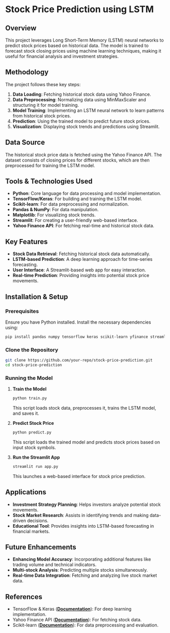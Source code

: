 # Stock Price Prediction using LSTM

## Overview
This project leverages Long Short-Term Memory (LSTM) neural networks to predict stock prices based on historical data. The model is trained to forecast stock closing prices using machine learning techniques, making it useful for financial analysis and investment strategies.

## Methodology
The project follows these key steps:

1. **Data Loading**: Fetching historical stock data using Yahoo Finance.
2. **Data Preprocessing**: Normalizing data using MinMaxScaler and structuring it for model training.
3. **Model Training**: Implementing an LSTM neural network to learn patterns from historical stock prices.
4. **Prediction**: Using the trained model to predict future stock prices.
5. **Visualization**: Displaying stock trends and predictions using Streamlit.

## Data Source
The historical stock price data is fetched using the Yahoo Finance API. The dataset consists of closing prices for different stocks, which are then preprocessed for training the LSTM model.

## Tools & Technologies Used
- **Python**: Core language for data processing and model implementation.
- **TensorFlow/Keras**: For building and training the LSTM model.
- **Scikit-learn**: For data preprocessing and normalization.
- **Pandas & NumPy**: For data manipulation.
- **Matplotlib**: For visualizing stock trends.
- **Streamlit**: For creating a user-friendly web-based interface.
- **Yahoo Finance API**: For fetching real-time and historical stock data.

## Key Features
- **Stock Data Retrieval**: Fetching historical stock data automatically.
- **LSTM-based Prediction**: A deep learning approach for time-series forecasting.
- **User Interface**: A Streamlit-based web app for easy interaction.
- **Real-time Prediction**: Providing insights into potential stock price movements.

## Installation & Setup
### Prerequisites
Ensure you have Python installed. Install the necessary dependencies using:
```sh
pip install pandas numpy tensorflow keras scikit-learn yfinance streamlit matplotlib
```

### Clone the Repository
```sh
git clone https://github.com/your-repo/stock-price-prediction.git
cd stock-price-prediction
```

### Running the Model
1. **Train the Model**
   ```sh
   python train.py
   ```
   This script loads stock data, preprocesses it, trains the LSTM model, and saves it.

2. **Predict Stock Price**
   ```sh
   python predict.py
   ```
   This script loads the trained model and predicts stock prices based on input stock symbols.

3. **Run the Streamlit App**
   ```sh
   streamlit run app.py
   ```
   This launches a web-based interface for stock price prediction.

## Applications
- **Investment Strategy Planning**: Helps investors analyze potential stock movements.
- **Stock Market Research**: Assists in identifying trends and making data-driven decisions.
- **Educational Tool**: Provides insights into LSTM-based forecasting in financial markets.

## Future Enhancements
- **Enhancing Model Accuracy**: Incorporating additional features like trading volume and technical indicators.
- **Multi-stock Analysis**: Predicting multiple stocks simultaneously.
- **Real-time Data Integration**: Fetching and analyzing live stock market data.

## References
- TensorFlow & Keras ([**Documentation**](https://www.tensorflow.org/guide/keras/sequential_model)): For deep learning implementation.
- Yahoo Finance API ([**Documentation**](https://python-yahoofinance.readthedocs.io/en/latest/api.html)): For fetching stock data.
- Scikit-learn ([**Documentation**](https://scikit-learn.org/stable/modules/preprocessing.html)): For data preprocessing and evaluation.

